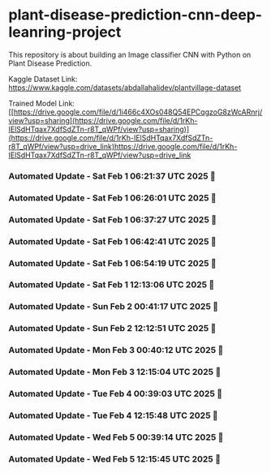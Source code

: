 # plant-disease-prediction-cnn-deep-leanring-project
This repository is about building an Image classifier CNN with Python on Plant Disease Prediction.

Kaggle Dataset Link: https://www.kaggle.com/datasets/abdallahalidev/plantvillage-dataset

Trained Model Link: [[https://drive.google.com/file/d/1i466c4XOs048Q54EPCqgzoG8zWcARnrj/view?usp=sharing](https://drive.google.com/file/d/1rKh-IElSdHTqax7XdfSdZTn-r8T_qWPf/view?usp=sharing)](https://drive.google.com/file/d/1rKh-IElSdHTqax7XdfSdZTn-r8T_qWPf/view?usp=drive_link)https://drive.google.com/file/d/1rKh-IElSdHTqax7XdfSdZTn-r8T_qWPf/view?usp=drive_link



### Automated Update - Sat Feb  1 06:21:37 UTC 2025 🚀


### Automated Update - Sat Feb  1 06:26:01 UTC 2025 🚀


### Automated Update - Sat Feb  1 06:37:27 UTC 2025 🚀


### Automated Update - Sat Feb  1 06:42:41 UTC 2025 🚀


### Automated Update - Sat Feb  1 06:54:19 UTC 2025 🚀


### Automated Update - Sat Feb  1 12:13:06 UTC 2025 🚀


### Automated Update - Sun Feb  2 00:41:17 UTC 2025 🚀


### Automated Update - Sun Feb  2 12:12:51 UTC 2025 🚀


### Automated Update - Mon Feb  3 00:40:12 UTC 2025 🚀


### Automated Update - Mon Feb  3 12:15:04 UTC 2025 🚀


### Automated Update - Tue Feb  4 00:39:03 UTC 2025 🚀


### Automated Update - Tue Feb  4 12:15:48 UTC 2025 🚀


### Automated Update - Wed Feb  5 00:39:14 UTC 2025 🚀


### Automated Update - Wed Feb  5 12:15:45 UTC 2025 🚀
